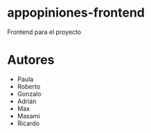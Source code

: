 # appopiniones-frontend
Frontend para el proyecto

# Autores
- Paula
- Roberto
- Gonzalo
- Adrián
- Max
- Masami
- Ricardo